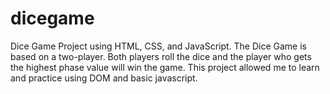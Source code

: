 # dicegame
 Dice Game Project using HTML, CSS, and JavaScript. The Dice Game is based on a two-player. Both players roll the dice and the player who gets the highest phase value will win the game.
This project allowed me to learn and practice using DOM and basic javascript. 

